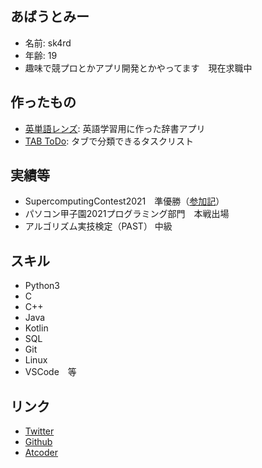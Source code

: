 ## あばうとみー
- 名前: sk4rd
- 年齢: 19
- 趣味で競プロとかアプリ開発とかやってます　現在求職中

## 作ったもの
- [英単語レンズ](https://play.google.com/store/apps/details?id=io.github.bjxytw.wordlens): 英語学習用に作った辞書アプリ
- [TAB ToDo](https://play.google.com/store/apps/details?id=io.github.bjxytw.tabtodo): タブで分類できるタスクリスト

## 実績等
- SupercomputingContest2021　準優勝（[参加記](https://sk4rd.hateblo.jp/entry/2021/12/28/235824)）
- パソコン甲子園2021プログラミング部門　本戦出場
- アルゴリズム実技検定（PAST） 中級

## スキル
- Python3
- C
- C++
- Java
- Kotlin
- SQL
- Git
- Linux
- VSCode　等

## リンク
- [Twitter](https://twitter.com/sk4rdz)
- [Github](https://github.com/sk4rdz)
- [Atcoder](https://atcoder.jp/users/sk4rd)
